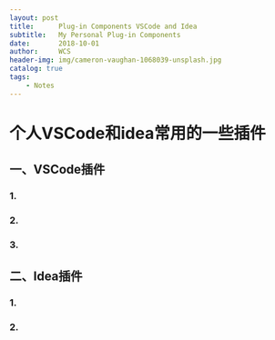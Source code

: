```yaml
---
layout: post
title:      Plug-in Components VSCode and Idea
subtitle:   My Personal Plug-in Components 
date:       2018-10-01
author:     WCS
header-img: img/cameron-vaughan-1068039-unsplash.jpg
catalog: true
tags:
    - Notes
---
```


# 个人VSCode和idea常用的一些插件

## 一、VSCode插件

### 1.

### 2.

### 3.

## 二、Idea插件

### 1.

### 2.

